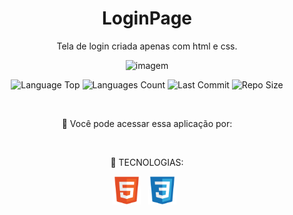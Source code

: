 

<div align="center">

  # LoginPage
  
  Tela de login criada apenas com html e css.

  <p ><img  src="" width="70%" alt="imagem" >

  <p>
  <img  alt="Language Top"  src="https://img.shields.io/github/languages/top/Patricia-Santos/MaratonaExplorer">
  <img  alt="Languages Count"  src="https://img.shields.io/github/languages/count/Patricia-Santos/MaratonaExplorer">
  <img  alt="Last Commit"  src="https://img.shields.io/github/last-commit/Patricia-Santos/MaratonaExplorer">
  <img  alt="Repo Size"  src="https://img.shields.io/github/repo-size/Patricia-Santos/MaratonaExplorer">
  </p>

  <br> 
  
  🧩 Você pode acessar essa aplicação por: <br>
  
  
  <br>

  🤖 TECNOLOGIAS:

  <img src="https://raw.githubusercontent.com/devicons/devicon/master/icons/html5/html5-original.svg" alt="imagem" width="45"> &nbsp;
  <img src="https://raw.githubusercontent.com/devicons/devicon/master/icons/css3/css3-original.svg" alt="imagem" width="45"> &nbsp;
  
</div
